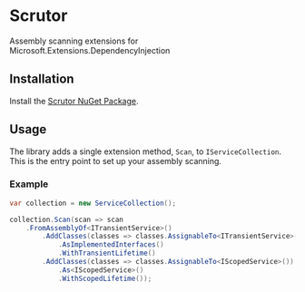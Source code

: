 # Scrutor

Assembly scanning extensions for Microsoft.Extensions.DependencyInjection

## Installation

Install the [Scrutor NuGet Package](https://www.nuget.org/packages/Scrutor).

## Usage

The library adds a single extension method, `Scan`, to `IServiceCollection`. This is the entry point to set up your assembly scanning.

### Example

```csharp
var collection = new ServiceCollection();

collection.Scan(scan => scan
    .FromAssemblyOf<ITransientService>()
        .AddClasses(classes => classes.AssignableTo<ITransientService>())
            .AsImplementedInterfaces()
            .WithTransientLifetime()
        .AddClasses(classes => classes.AssignableTo<IScopedService>())
            .As<IScopedService>()
            .WithScopedLifetime());
```
